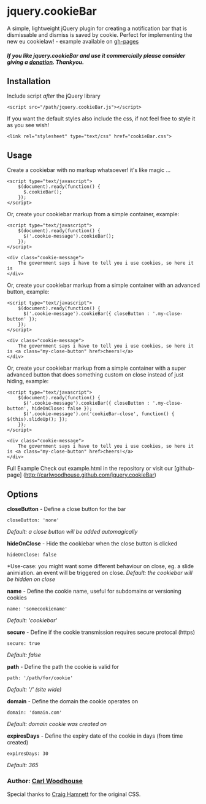 # jquery.cookieBar

A simple, lightweight jQuery plugin for creating a notification bar that is dismissable and dismiss is saved by cookie. Perfect for implementing the new eu cookielaw! - example available on [gh-pages](http://carlwoodhouse.github.com/jquery.cookieBar)

##### If you like jquery.cookieBar and use it commercially please consider giving a [donation](https://paypal.me/carlwoodhouse). Thankyou.

## Installation

Include script *after* the jQuery library

    <script src="/path/jquery.cookieBar.js"></script>
	
If you want the default styles also include the css, if not feel free to style it as you see wish!

	<link rel="stylesheet" type="text/css" href="cookieBar.css">

## Usage

Create a cookiebar with no markup whatsoever! it's like magic ...

	<script type="text/javascript">
		$(document).ready(function() {
		  $.cookieBar();
		});
	</script>

Or, create your cookiebar markup from a simple container, example:

	<script type="text/javascript">
		$(document).ready(function() {
		  $('.cookie-message').cookieBar();
		});
	</script>
	
	<div class="cookie-message">
		The government says i have to tell you i use cookies, so here it is
    </div>
	
Or, create your cookiebar markup from a simple container with an advanced button, example:

	<script type="text/javascript">
		$(document).ready(function() {
		  $('.cookie-message').cookieBar({ closeButton : '.my-close-button' });
		});
	</script>
	
    <div class="cookie-message">
		The government says i have to tell you i use cookies, so here it is <a class="my-close-button" href>cheers!</a>
	</div>

Or, create your cookiebar markup from a simple container with a super advanced button that does something custom on close instead of just hiding, example:

	<script type="text/javascript">
		$(document).ready(function() {
		  $('.cookie-message').cookieBar({ closeButton : '.my-close-button', hideOnClose: false });
		  $('.cookie-message').on('cookieBar-close', function() { $(this).slideUp(); });
		});
	</script>
	
    <div class="cookie-message">
		The government says i have to tell you i use cookies, so here it is <a class="my-close-button" href>cheers!</a>
	</div>

Full Example
	Check out example.html in the repository or visit our [github-page] (http://carlwoodhouse.github.com/jquery.cookieBar)
	
## Options
**closeButton** - Define a close button for the bar

    closeButton: 'none'
	
*Default: a close button will be added automagically*

**hideOnClose** - Hide the cookiebar when the close button is clicked

    hideOnClose: false
*Use-case: you might want some different behaviour on close, eg. a slide animiation. an event will be triggered on close.
*Default: the cookiebar will be hidden on close*

**name** - Define the cookie name, useful for subdomains or versioning cookies

	name: 'somecookiename'
   
*Default: 'cookiebar'*

**secure** - Define if the cookie transmission requires secure protocal (https)

	secure: true
   
*Default: false*
 
 **path** - Define the path the cookie is valid for
 
	path: '/path/for/cookie'

*Default: '/' (site wide)*

**domain** - Define the domain the cookie operates on

    domain: 'domain.com'
	
*Default: domain cookie was created on*

**expiresDays** - Define the expiry date of the cookie in days (from time created)

    expiresDays: 30
	
*Default: 365*
  
### Author: [Carl Woodhouse](https://github.com/carlwoodhouse)
Special thanks to [Craig Hamnett](https://github.com/craighamnett) for the original CSS.
